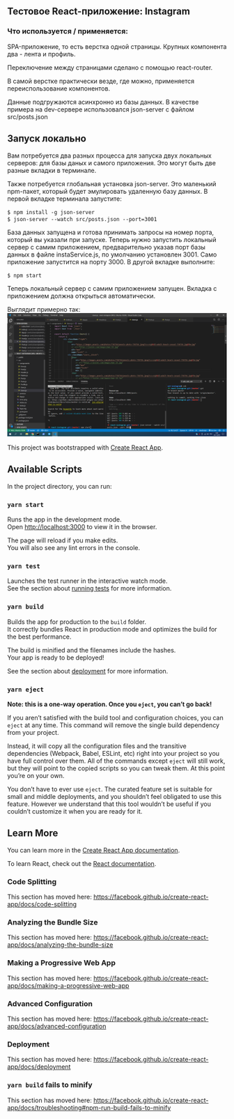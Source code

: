 ## Тестовое React-приложение: Instagram
### Что используется / применяется: 
SPA-приложение, то есть верстка одной страницы. Крупных компонента два - лента и профиль.

Переключение между страницами сделано с помощью react-router.

В самой верстке практически везде, где можно, применяется переиспользование компонентов.

Данные подгружаются асинхронно из базы данных. В качестве примера на dev-сервере использовался json-server с файлом src/posts.json

## Запуск локально

Вам потребуется два разных процесса для запуска двух локальных серверов: для базы даных и самого приложения. Это могут быть две разные вкладки в терминале.

Также потребуется глобальная установка json-server. Это маленький npm-пакет, который будет эмулировать удаленную базу данных. В первой вкладке терминала запустите:
```
$ npm install -g json-server
$ json-server --watch src/posts.json --port=3001
```
База данных запущена и готова принимать запросы на номер порта, который вы указали при запуске. Теперь нужно запустить локальный сервер с самим приложением, предварительно указав порт базы данных в файле instaService.js, по умолчанию установлен 3001. Само приложение запустится на порту 3000. В другой вкладке выполните:
```
$ npm start
```
Теперь локальный сервер с самим приложением запущен. Вкладка с приложением должна открыться автоматически.

Выглядит примерно так: ![alt](./react-instagram.png)

This project was bootstrapped with [Create React App](https://github.com/facebook/create-react-app).

## Available Scripts

In the project directory, you can run:

### `yarn start`

Runs the app in the development mode.<br />
Open [http://localhost:3000](http://localhost:3000) to view it in the browser.

The page will reload if you make edits.<br />
You will also see any lint errors in the console.

### `yarn test`

Launches the test runner in the interactive watch mode.<br />
See the section about [running tests](https://facebook.github.io/create-react-app/docs/running-tests) for more information.

### `yarn build`

Builds the app for production to the `build` folder.<br />
It correctly bundles React in production mode and optimizes the build for the best performance.

The build is minified and the filenames include the hashes.<br />
Your app is ready to be deployed!

See the section about [deployment](https://facebook.github.io/create-react-app/docs/deployment) for more information.

### `yarn eject`

**Note: this is a one-way operation. Once you `eject`, you can’t go back!**

If you aren’t satisfied with the build tool and configuration choices, you can `eject` at any time. This command will remove the single build dependency from your project.

Instead, it will copy all the configuration files and the transitive dependencies (Webpack, Babel, ESLint, etc) right into your project so you have full control over them. All of the commands except `eject` will still work, but they will point to the copied scripts so you can tweak them. At this point you’re on your own.

You don’t have to ever use `eject`. The curated feature set is suitable for small and middle deployments, and you shouldn’t feel obligated to use this feature. However we understand that this tool wouldn’t be useful if you couldn’t customize it when you are ready for it.

## Learn More

You can learn more in the [Create React App documentation](https://facebook.github.io/create-react-app/docs/getting-started).

To learn React, check out the [React documentation](https://reactjs.org/).

### Code Splitting

This section has moved here: https://facebook.github.io/create-react-app/docs/code-splitting

### Analyzing the Bundle Size

This section has moved here: https://facebook.github.io/create-react-app/docs/analyzing-the-bundle-size

### Making a Progressive Web App

This section has moved here: https://facebook.github.io/create-react-app/docs/making-a-progressive-web-app

### Advanced Configuration

This section has moved here: https://facebook.github.io/create-react-app/docs/advanced-configuration

### Deployment

This section has moved here: https://facebook.github.io/create-react-app/docs/deployment

### `yarn build` fails to minify

This section has moved here: https://facebook.github.io/create-react-app/docs/troubleshooting#npm-run-build-fails-to-minify
